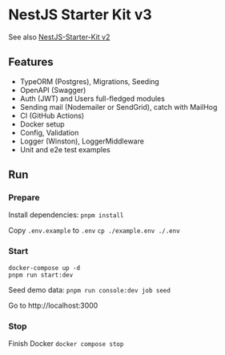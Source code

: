# NestJS Starter Kit v3

See also [NestJS-Starter-Kit v2](https://github.com/ArtuGit/NestJS-Starter-Kit/tree/v2)

## Features

- TypeORM (Postgres), Migrations, Seeding
- OpenAPI (Swagger)
- Auth (JWT) and Users full-fledged modules
- Sending mail (Nodemailer or SendGrid), catch with MailHog
- CI (GitHub Actions)
- Docker setup
- Config, Validation
- Logger (Winston), LoggerMiddleware
- Unit and e2e test examples

## Run

### Prepare

Install dependencies:
`pnpm install`

Copy `.env.example` to `.env`
`cp ./example.env ./.env`

### Start

```
docker-compose up -d
pnpm run start:dev
```

Seed demo data:
`pnpm run console:dev job seed`

Go to http://localhost:3000

### Stop

Finish Docker
`docker compose stop`
